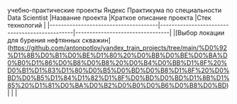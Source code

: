 учебно-практические проекты Яндекс Практикума по специальности Data Scientist
|Название проекта                      |Краткое описание проекта                       |Стек технологий                  |
|--------------------------------------|-----------------------------------------------|---------------------------------|
|[Выбор локации для бурения нефтянных скважин] (https://github.com/antonpotlov/yandex_train_projects/tree/main/%D0%92%D1%8B%D0%B1%D0%BE%D1%80%20%D0%BB%D0%BE%D0%BA%D0%B0%D1%86%D0%B8%D0%B8%20%D0%B4%D0%BB%D1%8F%20%D0%B1%D1%83%D1%80%D0%B5%D0%BD%D0%B8%D1%8F%20%D0%BD%D0%B5%D1%84%D1%82%D1%8F%D0%BD%D0%BD%D1%8B%D1%85%20%D1%81%D0%BA%D0%B2%D0%B0%D0%B6%D0%B8%D0%BD)                                     |                                               |                                 |
